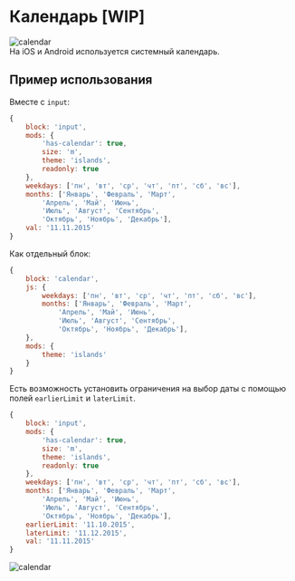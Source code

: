 # Календарь [WIP] 


![calendar](https://github.com/bem-hackaton-12-16/calendar/blob/master/preview/desktop.png)
<br/>
На iOS и Android используется системный календарь.

## Пример использования

Вместе с `input`:
```js
{
    block: 'input',
    mods: {
        'has-calendar': true,
        size: 'm',
        theme: 'islands',
        readonly: true
    },
    weekdays: ['пн', 'вт', 'ср', 'чт', 'пт', 'сб', 'вс'],
    months: ['Январь', 'Февраль', 'Март',
        'Апрель', 'Май', 'Июнь',
        'Июль', 'Август', 'Сентябрь',
        'Октябрь', 'Ноябрь', 'Декабрь'],
    val: '11.11.2015'
}
```

Как отдельный блок:
```js
{
    block: 'calendar',
    js: {
        weekdays: ['пн', 'вт', 'ср', 'чт', 'пт', 'сб', 'вс'],
        months: ['Январь', 'Февраль', 'Март',
            'Апрель', 'Май', 'Июнь',
            'Июль', 'Август', 'Сентябрь',
            'Октябрь', 'Ноябрь', 'Декабрь'],
    },
    mods: {
        theme: 'islands'
    }
}
```

Есть возможность установить ограничения на выбор даты с помощью полей `earlierLimit` и `laterLimit`.
```js
{
    block: 'input',
    mods: {
        'has-calendar': true,
        size: 'm',
        theme: 'islands',
        readonly: true
    },
    weekdays: ['пн', 'вт', 'ср', 'чт', 'пт', 'сб', 'вс'],
    months: ['Январь', 'Февраль', 'Март',
        'Апрель', 'Май', 'Июнь',
        'Июль', 'Август', 'Сентябрь',
        'Октябрь', 'Ноябрь', 'Декабрь'],
    earlierLimit: '11.10.2015',
    laterLimit: '11.12.2015',
    val: '11.11.2015'
}
```
![calendar](https://github.com/bem-hackaton-12-16/calendar/blob/master/preview/limits.png)
